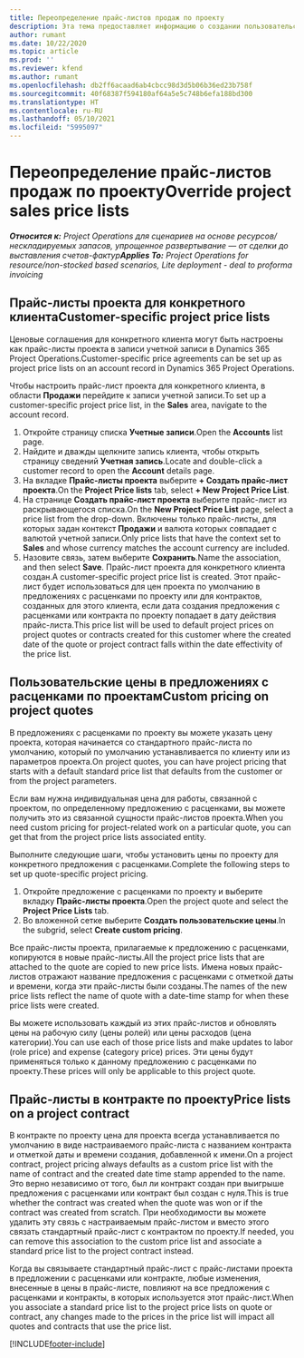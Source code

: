 ```yaml
---
title: Переопределение прайс-листов продаж по проекту
description: Эта тема предоставляет информацию о создании пользовательских прайс-листов продажи.
author: rumant
ms.date: 10/22/2020
ms.topic: article
ms.prod: ''
ms.reviewer: kfend
ms.author: rumant
ms.openlocfilehash: db2ff6acaad6ab4cbcc98d3d5b06b36ed23b758f
ms.sourcegitcommit: 40f68387f594180af64a5e5c748b6efa188bd300
ms.translationtype: HT
ms.contentlocale: ru-RU
ms.lasthandoff: 05/10/2021
ms.locfileid: "5995097"
---
```

# <a name="override-project-sales-price-lists"></a><span data-ttu-id="95767-103">Переопределение прайс-листов продаж по проекту</span><span class="sxs-lookup"><span data-stu-id="95767-103">Override project sales price lists</span></span>

<span data-ttu-id="95767-104">_**Относится к:** Project Operations для сценариев на основе ресурсов/нескладируемых запасов, упрощенное развертывание — от сделки до выставления счетов-фактур_</span><span class="sxs-lookup"><span data-stu-id="95767-104">_**Applies To:** Project Operations for resource/non-stocked based scenarios, Lite deployment - deal to proforma invoicing_</span></span>

## <a name="customer-specific-project-price-lists"></a><span data-ttu-id="95767-105">Прайс-листы проекта для конкретного клиента</span><span class="sxs-lookup"><span data-stu-id="95767-105">Customer-specific project price lists</span></span>

<span data-ttu-id="95767-106">Ценовые соглашения для конкретного клиента могут быть настроены как прайс-листы проекта в записи учетной записи в Dynamics 365 Project Operations.</span><span class="sxs-lookup"><span data-stu-id="95767-106">Customer-specific price agreements can be set up as project price lists on an account record in Dynamics 365 Project Operations.</span></span>

<span data-ttu-id="95767-107">Чтобы настроить прайс-лист проекта для конкретного клиента, в области **Продажи** перейдите к записи учетной записи.</span><span class="sxs-lookup"><span data-stu-id="95767-107">To set up a customer-specific project price list, in the **Sales** area, navigate to the account record.</span></span>

1. <span data-ttu-id="95767-108">Откройте страницу списка **Учетные записи**.</span><span class="sxs-lookup"><span data-stu-id="95767-108">Open the **Accounts** list page.</span></span>
2. <span data-ttu-id="95767-109">Найдите и дважды щелкните запись клиента, чтобы открыть страницу сведений **Учетная запись**.</span><span class="sxs-lookup"><span data-stu-id="95767-109">Locate and double-click a customer record to open the **Account** details page.</span></span>
3. <span data-ttu-id="95767-110">На вкладке **Прайс-листы проекта** выберите **+ Создать прайс-лист проекта**.</span><span class="sxs-lookup"><span data-stu-id="95767-110">On the **Project Price lists** tab, select **+ New Project Price List**.</span></span>
4. <span data-ttu-id="95767-111">На странице **Создать прайс-лист проекта** выберите прайс-лист из раскрывающегося списка.</span><span class="sxs-lookup"><span data-stu-id="95767-111">On the **New Project Price List** page, select a price list from the drop-down.</span></span> <span data-ttu-id="95767-112">Включены только прайс-листы, для которых задан контекст **Продажи** и валюта которых совпадает с валютой учетной записи.</span><span class="sxs-lookup"><span data-stu-id="95767-112">Only price lists that have the context set to **Sales** and whose currency matches the account currency are included.</span></span>
5. <span data-ttu-id="95767-113">Назовите связь, затем выберите **Сохранить**.</span><span class="sxs-lookup"><span data-stu-id="95767-113">Name the association, and then select **Save**.</span></span> <span data-ttu-id="95767-114">Прайс-лист проекта для конкретного клиента создан.</span><span class="sxs-lookup"><span data-stu-id="95767-114">A customer-specific project price list is created.</span></span> <span data-ttu-id="95767-115">Этот прайс-лист будет использоваться для цен проекта по умолчанию в предложениях с расценками по проекту или для контрактов, созданных для этого клиента, если дата создания предложения с расценками или контракта по проекту попадает в дату действия прайс-листа.</span><span class="sxs-lookup"><span data-stu-id="95767-115">This price list will be used to default project prices on project quotes or contracts created for this customer where the created date of the quote or project contract falls within the date effectivity of the price list.</span></span>

## <a name="custom-pricing-on-project-quotes"></a><span data-ttu-id="95767-116">Пользовательские цены в предложениях с расценками по проектам</span><span class="sxs-lookup"><span data-stu-id="95767-116">Custom pricing on project quotes</span></span>

<span data-ttu-id="95767-117">В предложениях с расценками по проекту вы можете указать цену проекта, которая начинается со стандартного прайс-листа по умолчанию, который по умолчанию устанавливается по клиенту или из параметров проекта.</span><span class="sxs-lookup"><span data-stu-id="95767-117">On project quotes, you can have project pricing that starts with a default standard price list that defaults from the customer or from the project parameters.</span></span>

<span data-ttu-id="95767-118">Если вам нужна индивидуальная цена для работы, связанной с проектом, по определенному предложению с расценками, вы можете получить это из связанной сущности прайс-листов проекта.</span><span class="sxs-lookup"><span data-stu-id="95767-118">When you need custom pricing for project-related work on a particular quote, you can get that from the project price lists associated entity.</span></span>

<span data-ttu-id="95767-119">Выполните следующие шаги, чтобы установить цены по проекту для конкретного предложения с расценками.</span><span class="sxs-lookup"><span data-stu-id="95767-119">Complete the following steps to set up quote-specific project pricing.</span></span>

1. <span data-ttu-id="95767-120">Откройте предложение с расценками по проекту и выберите вкладку **Прайс-листы проекта**.</span><span class="sxs-lookup"><span data-stu-id="95767-120">Open the project quote and select the **Project Price Lists** tab.</span></span>
2. <span data-ttu-id="95767-121">Во вложенной сетке выберите **Создать пользовательские цены**.</span><span class="sxs-lookup"><span data-stu-id="95767-121">In the subgrid, select **Create custom pricing**.</span></span>

<span data-ttu-id="95767-122">Все прайс-листы проекта, прилагаемые к предложению с расценками, копируются в новые прайс-листы.</span><span class="sxs-lookup"><span data-stu-id="95767-122">All the project price lists that are attached to the quote are copied to new price lists.</span></span> <span data-ttu-id="95767-123">Имена новых прайс-листов отражают название предложения с расценками с отметкой даты и времени, когда эти прайс-листы были созданы.</span><span class="sxs-lookup"><span data-stu-id="95767-123">The names of the new price lists reflect the name of quote with a date-time stamp for when these price lists were created.</span></span>

<span data-ttu-id="95767-124">Вы можете использовать каждый из этих прайс-листов и обновлять цены на рабочую силу (цены ролей) или цены расходов (цена категории).</span><span class="sxs-lookup"><span data-stu-id="95767-124">You can use each of those price lists and make updates to labor (role price) and expense (category price) prices.</span></span> <span data-ttu-id="95767-125">Эти цены будут применяться только к данному предложению с расценками по проекту.</span><span class="sxs-lookup"><span data-stu-id="95767-125">These prices will only be applicable to this project quote.</span></span>

## <a name="price-lists-on-a-project-contract"></a><span data-ttu-id="95767-126">Прайс-листы в контракте по проекту</span><span class="sxs-lookup"><span data-stu-id="95767-126">Price lists on a project contract</span></span>

<span data-ttu-id="95767-127">В контракте по проекту цена для проекта всегда устанавливается по умолчанию в виде настраиваемого прайс-листа с названием контракта и отметкой даты и времени создания, добавленной к имени.</span><span class="sxs-lookup"><span data-stu-id="95767-127">On a project contract, project pricing always defaults as a custom price list with the name of contract and the created date time stamp appended to the name.</span></span> <span data-ttu-id="95767-128">Это верно независимо от того, был ли контракт создан при выигрыше предложения с расценками или контракт был создан с нуля.</span><span class="sxs-lookup"><span data-stu-id="95767-128">This is true whether the contract was created when the quote was won or if the contract was created from scratch.</span></span> <span data-ttu-id="95767-129">При необходимости вы можете удалить эту связь с настраиваемым прайс-листом и вместо этого связать стандартный прайс-лист с контрактом по проекту.</span><span class="sxs-lookup"><span data-stu-id="95767-129">If needed, you can remove this association to the custom price list and associate a standard price list to the project contract instead.</span></span>

<span data-ttu-id="95767-130">Когда вы связываете стандартный прайс-лист с прайс-листами проекта в предложении с расценками или контракте, любые изменения, внесенные в цены в прайс-листе, повлияют на все предложения с расценками и контракты, в которых используется этот прайс-лист.</span><span class="sxs-lookup"><span data-stu-id="95767-130">When you associate a standard price list to the project price lists on quote or contract, any changes made to the prices in the price list will impact all quotes and contracts that use the price list.</span></span>


[!INCLUDE[footer-include](../includes/footer-banner.md)]
